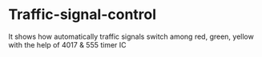# Traffic-signal-control
It shows how automatically traffic signals switch among red, green, yellow with the help of 4017 &amp; 555 timer IC
